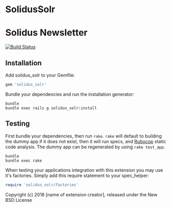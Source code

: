SolidusSolr
===========
# Solidus Newsletter
[![Build Status](https://travis-ci.org/jtapia/solidus_solr.svg?branch=master)](https://travis-ci.org/jtapia/solidus_solr)<br />

Installation
------------

Add solidus_solr to your Gemfile:

```ruby
gem 'solidus_solr'
```

Bundle your dependencies and run the installation generator:

```shell
bundle
bundle exec rails g solidus_solr:install
```

Testing
-------

First bundle your dependencies, then run `rake`. `rake` will default to building the dummy app if it does not exist, then it will run specs, and [Rubocop](https://github.com/bbatsov/rubocop) static code analysis. The dummy app can be regenerated by using `rake test_app`.

```shell
bundle
bundle exec rake
```

When testing your applications integration with this extension you may use it's factories.
Simply add this require statement to your spec_helper:

```ruby
require 'solidus_solr/factories'
```

Copyright (c) 2018 [name of extension creator], released under the New BSD License
